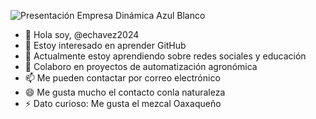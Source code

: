 
![Presentación Empresa Dinámica Azul Blanco ](https://github.com/echavez2024/echavez2024/assets/163677739/f3d16174-a332-4ec6-a271-031e10d834aa)

- 👋 Hola soy, @echavez2024
- 👀 Estoy interesado en aprender GitHub
- 🌱 Actualmente estoy aprendiendo sobre redes sociales y educación
- 💞️ Colaboro en proyectos de automatización agronómica
- 📫 Me pueden contactar por correo electrónico
- 😄 Me gusta mucho el contacto conla naturaleza
- ⚡ Dato curioso: Me gusta el mezcal Oaxaqueño

<!---
echavez2024/echavez2024 is a ✨ special ✨ repository because its `README.md` (this file) appears on your GitHub profile.
You can click the Preview link to take a look at your changes.
--->
